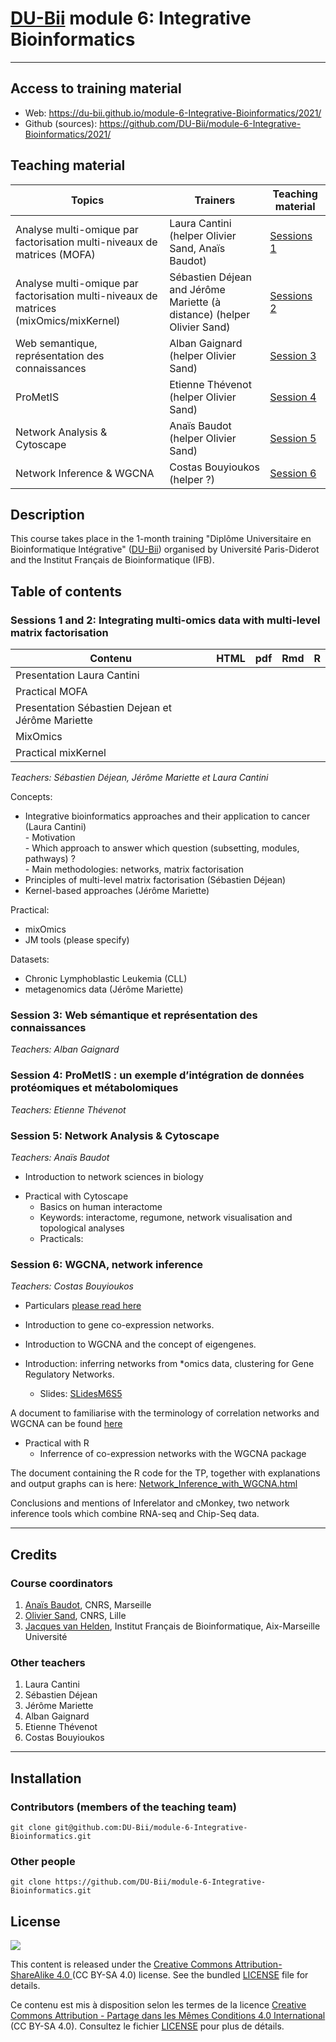 # [DU-Bii](https://du-bii.github.io/accueil/) module 6: Integrative Bioinformatics

----------------------------------------------------------------


## Access to training material

- Web: <https://du-bii.github.io/module-6-Integrative-Bioinformatics/2021/>
- Github (sources): <https://github.com/DU-Bii/module-6-Integrative-Bioinformatics/2021/>


## Teaching material

| Topics | Trainers  | Teaching material |
|--------------------------------------------|----------------------------|------------|
| Analyse multi-omique par factorisation multi-niveaux de matrices (MOFA) | Laura Cantini (helper Olivier Sand, Anaïs Baudot)| [Sessions 1](session1-2)  |
| Analyse multi-omique par factorisation multi-niveaux de matrices (mixOmics/mixKernel) | Sébastien Déjean and Jérôme Mariette (à distance) (helper Olivier Sand) | [Sessions 2](session1-2)  |
| Web semantique, représentation des connaissances | Alban Gaignard (helper Olivier Sand) |[Session 3](session3)  |
| ProMetIS | Etienne Thévenot (helper Olivier Sand) |[Session 4](session4)  |
| Network Analysis & Cytoscape | Anaïs Baudot (helper Olivier Sand)| [Session 5](session5) |
| Network Inference & WGCNA | Costas Bouyioukos (helper ?) | [Session 6](session6)  |

## Description

This course takes place in the 1-month training "Diplôme Universitaire en Bioinformatique Intégrative" ([DU-Bii](https://du-bii.github.io/accueil/)) organised by Université Paris-Diderot and the Institut Français de Bioinformatique (IFB).

<!--- 
### Pre-requisites

All participants are encouraged to follow the two introductory videos and read the review in the Paris Diderot course "Moodle" page.
<https://moodlesupd.script.univ-paris-diderot.fr/mod/page/view.php?id=167920>

### Skills acquired during this course

At the end of this course, trainees should be able to do the following: $

- ...


### Concepts covered

- ....

--->

## Table of contents

### Sessions 1 and 2: Integrating multi-omics data with multi-level matrix factorisation
        
| Contenu | HTML | pdf | Rmd | R |
|--------------------------------------------------|------|------|-----|-----|
| Presentation Laura Cantini |  | <!---[Slides](../2019/Session2-3/Cantini_DU-Bii_module6.pdf) --> |  |
| Practical MOFA |<!--- [html](../2019/Session2-3/practical_MOFA.html) -->|  | <!---[Rmd](https://raw.githubusercontent.com/DU-Bii/module-6-Integrative-Bioinformatics/master/2019/Session2-3/practical_MOFA.Rmd) --> |
| Presentation Sébastien Dejean et Jérôme Mariette |  | <!---[Slides](../2019/Session2-3/DUBii_SD_JM.pdf) --> |  |
| MixOmics |  |<!--- [Slides](../2019/Session2-3/slide_mixOmics_2018.pdf)--> |  | <!---[R](../2019/Session2-3/TP_mixOmics_DUBii.R)  -->|
| Practical mixKernel | <!---[html](../2019/Session2-3/TP_mixKernel_DUBii.html)--> |  | <!---[Rmd](https://raw.githubusercontent.com/DU-Bii/module-6-Integrative-Bioinformatics/master/2019/Session2-3/TP_mixKernel_DUBii.Rmd) --> |

*Teachers: Sébastien Déjean, Jérôme Mariette et Laura Cantini*

Concepts:

- Integrative bioinformatics approaches and their application to cancer (Laura Cantini)  
       - Motivation  
       - Which approach to answer which question (subsetting, modules, pathways) ?  
       - Main methodologies: networks, matrix factorisation  
- Principles of multi-level matrix factorisation (Sébastien Déjean)
- Kernel-based approaches (Jérôme Mariette)

Practical:

- mixOmics
- JM tools (please specify)

Datasets:
- Chronic Lymphoblastic Leukemia (CLL)
- metagenomics data (Jérôme Mariette)


### Session 3: Web sémantique et représentation des connaissances

*Teachers: Alban Gaignard*


### Session 4: ProMetIS : un exemple d’intégration de données protéomiques et métabolomiques

*Teachers: Etienne Thévenot*


### Session 5: Network Analysis & Cytoscape

*Teachers: Anaïs Baudot*

- Introduction to network sciences in biology
<!---
    - Vidéo cours 1: [Cours](https://www.youtube.com/watch?v=Khv0tK6RGew&feature=youtu.be)
    - Slides cours 1: [Slides](session3/Cours1_DUBii_M6_Networks.pdf)
    - Vidéo cours 2: [Cours](https://www.youtube.com/watch?v=V5jizup7TDo&feature=youtu.be)
    - Slides cours 2: [Slides](session3/Cours2_DUBii_M6_Networks.pdf)
 -->
- Practical with Cytoscape
    - Basics on human interactome
    - Keywords: interactome, regumone, network visualisation and topological analyses
    - Practicals: <!---[Tuto](session3/TPCytoscape.pdf)-->


### Session 6: WGCNA, network inference

*Teachers: Costas Bouyioukos*

- Particulars [please read here](session5/README.md)

- Introduction to gene co-expression networks.
- Introduction to WGCNA and the concept of eigengenes.
- Introduction: inferring networks from \*omics data, clustering for Gene Regulatory Networks.
    - Slides: [SLidesM6S5](session5/WGCNA_seance5.pdf)

 A document to familiarise with the terminology of correlation networks and WGCNA can be found [here](https://horvath.genetics.ucla.edu/html/CoexpressionNetwork/Rpackages/WGCNA/Tutorials/Simulated-00-Background.pdf)

- Practical with R
    - Inferrence of co-expression networks with the WGCNA package

 The document containing the R code for the TP, together with explanations and output graphs can is here: [Network_Inference_with_WGCNA.html](session5/Network_Inference_with_WGCNA.html)


Conclusions and mentions of Inferelator and cMonkey, two network inference tools which combine RNA-seq and Chip-Seq data.



----------------------------------------------------------------

## Credits

### Course coordinators

1. [Anaïs Baudot](https://orcid.org/0000-0003-0885-7933), CNRS, Marseille
2. [Olivier Sand](https://orcid.org/0000-0003-1465-1640), CNRS, Lille
3. [Jacques van Helden](https://orcid.org/0000-0002-8799-8584), Institut Français de Bioinformatique, Aix-Marseille Université


### Other teachers

1. Laura Cantini
2. Sébastien Déjean
3. Jérôme Mariette
4. Alban Gaignard
5. Etienne Thévenot
6. Costas Bouyioukos

----------------------------------------------------------------

## Installation


### Contributors (members of the teaching team)

```{bash}
git clone git@github.com:DU-Bii/module-6-Integrative-Bioinformatics.git
```
### Other people

```{bash}
git clone https://github.com/DU-Bii/module-6-Integrative-Bioinformatics.git
```


## License

![](../img/CC-BY-SA.png)


This content is released under the [Creative Commons Attribution-ShareAlike 4.0 ](https://creativecommons.org/licenses/by-sa/4.0/deed.en) (CC BY-SA 4.0) license. See the bundled [LICENSE](LICENSE.txt) file for details.

Ce contenu est mis à disposition selon les termes de la licence [Creative Commons Attribution - Partage dans les Mêmes Conditions 4.0 International](https://creativecommons.org/licenses/by-sa/4.0/deed.fr) (CC BY-SA 4.0). Consultez le fichier [LICENSE](LICENSE.txt) pour plus de détails.
